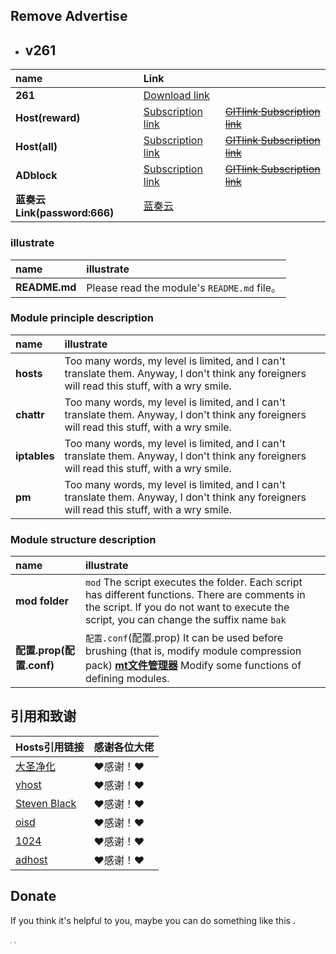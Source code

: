 ## Remove Advertise

- ## v261
| **name** | **Link** |  |
| :-- | :-- | :-- |
| **261** | [Download link](https://raw.githubusercontent.com/lingeringsound/10007/main/module/ads261.zip) |
| **Host(reward)** | [Subscription link](https://raw.githubusercontent.com/lingeringsound/10007/main/reward) | ~~[GITlink Subscription link](https://code.gitlink.org.cn/api/v1/repos/keytoolazy/10007/raw/reward)~~ |
| **Host(all)** | [Subscription link](https://raw.githubusercontent.com/lingeringsound/10007/main/all) | ~~[GITlink Subscription link](https://code.gitlink.org.cn/api/v1/repos/keytoolazy/10007/raw/all)~~ |
| **ADblock** | [Subscription link](https://raw.githubusercontent.com/lingeringsound/10007/main/adb.txt) | ~~[GITlink Subscription link](https://code.gitlink.org.cn/api/v1/repos/keytoolazy/10007/raw/adb.txt)~~|
| **蓝奏云Link(password:666)** | [蓝奏云](https://keytoolazy.lanzouw.com/b03j67j0f) |


### illustrate
| **name** | **illustrate** |
| :-- | :-- |
| **README.md** | Please read the module's `README.md` file。|

### Module principle description
| **name** | **illustrate** |
| :-- | :-- |
| **hosts** | Too many words, my level is limited, and I can't translate them. Anyway, I don't think any foreigners will read this stuff, with a wry smile.|
| **chattr** | Too many words, my level is limited, and I can't translate them. Anyway, I don't think any foreigners will read this stuff, with a wry smile.|
| **iptables**| Too many words, my level is limited, and I can't translate them. Anyway, I don't think any foreigners will read this stuff, with a wry smile.|
| **pm** | Too many words, my level is limited, and I can't translate them. Anyway, I don't think any foreigners will read this stuff, with a wry smile.|

### Module structure description
| **name** | **illustrate** |
| :-- | :-- |
| **mod folder** | `mod` The script executes the folder. Each script has different functions. There are comments in the script. If you do not want to execute the script, you can change the suffix name `bak` |
| **配置.prop(配置.conf)** | `配置.conf`(配置.prop) It can be used before brushing (that is, modify module compression pack) **[mt文件管理器](https://binmt.lanzoui.com/b01bivkzc)** Modify some functions of defining modules.|

## 引用和致谢
| **Hosts引用链接** | 感谢各位大佬 |
| :-- | :-- |
| [大圣净化](https://github.com/jdlingyu/ad-wars) | ❤感谢！❤ |
| [yhost](https://github.com/VeleSila/yhosts) | ❤感谢！❤ |
| [Steven Black](https://github.com/StevenBlack/hosts) | ❤感谢！❤ |
| [oisd](https://oisd.nl/howto) | ❤感谢！❤ |
| [1024](https://github.com/Goooler/1024_hosts) | ❤感谢！❤ |
| [adhost](https://github.com/E7KMbb/AD-hosts) | ❤感谢！❤ |


## Donate

If you think it's helpful to you, maybe you can do something like this .

<img src="https://lingeringsound.github.io/10007/donate/donate2.jpg" style="zoom:15%" />


<img src="https://lingeringsound.github.io/10007/donate/donate1.png" style="zoom:15%" />
